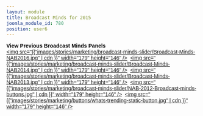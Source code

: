 ```yaml
---
layout: module
title: Broadcast Minds for 2015
joomla_module_id: 780
position: user6
---
```

<span style="font-family: arial, helvetica, sans-serif;"><strong><span style="color: #000000;">View Previous Broadcast Minds Panels </span> </strong><br /><a href="news-events/broadcastminds.html" style="font-family: arial, helvetica, sans-serif;"><img src="{{"images/stories/marketing/broadcast-minds-slider/Broadcast-Minds-NAB2016.jpg" | cdn }}" width="179" height="146" /></a>&nbsp;&nbsp;<a href="index.php?option=com_content&amp;view=article&amp;id=1123&amp;Itemid=1146" style="font-family: arial, helvetica, sans-serif;"><img src="{{"images/stories/marketing/broadcast-minds-slider/Broadcast-Minds-NAB2014.jpg" | cdn }}" width="179" height="146" /></a>&nbsp;&nbsp;<a href="news-events/broadcastminds/129-broadcast-minds/775-broadcast-minds-nab-2013.html"><img src="{{"images/stories/marketing/broadcast-minds-slider/Broadcast-Minds-NAB2013.jpg" | cdn }}" width="179" height="146" /></a>&nbsp;&nbsp;<a href="news-events/broadcastminds/broadcast-minds-nab-2012-the-future-of-tv.html"><img src="{{"images/stories/marketing/broadcast-minds-slider/NAB-2012-Broadcast-minds-buttons.jpg" | cdn }}" width="179" height="146" /></a>&nbsp;&nbsp;<a href="news-events/broadcastminds/what-s-trending-the-future-of-online-television.html"><img src="{{"images/stories/marketing/buttons/whats-trending-static-button.jpg" | cdn }}" width="179" height="146" /></a>
<!--<a href="news-events/broadcastminds/broadcast-minds-bve-2013.html"><img src="{{"images/stories/marketing/buttons/BVE-and-other-home-buttons.jpg" | cdn }}" width="179" height="146" /></a>--> </span>
